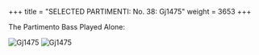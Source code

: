 +++
title = "SELECTED PARTIMENTI: No. 38: Gj1475"
weight = 3653
+++

The Partimento Bass Played Alone:

![Gj1475](/img/38FenBk6p1.jpg)
![Gj1475](/img/38FenBk6p2.jpg)
